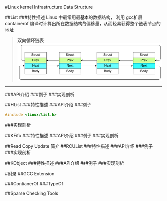 #Linux kernel Infrastructure Data Structure     

##List
###特性描述
Linux 中最常用最基本的数据结构， 利用 gcc扩展  containerof 编译时计算出所在数据结构的偏移量，从而轻易获得整个链表节点的地址
   
     
    
> **双向循环链表**
![alt text](./pics/Linux_List.png "双向循环链表")    



----------   


###API介绍
###例子
###实现剖析

##HList
###特性描述
###API介绍
###例子
```c
#include <linux/list.h>
```
###实现剖析

##KFifo
###特性描述
###API介绍
###例子
###实现剖析

##Read Copy Update 简介
##RCUList
###特性描述
###API介绍
###例子
###实现剖析

##KObject
###特性描述
###API介绍
###例子
###实现剖析


#附录
##GCC Extension 

###ContianerOf 
###TypeOf

##Sparse Checking Tools 


